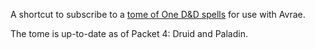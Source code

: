 A shortcut to subscribe to a [tome of One D&D spells](https://avrae.io/homebrew/spells/63c3b1bec1066af259eae14c) for use with Avrae.

The tome is up-to-date as of Packet 4: Druid and Paladin.